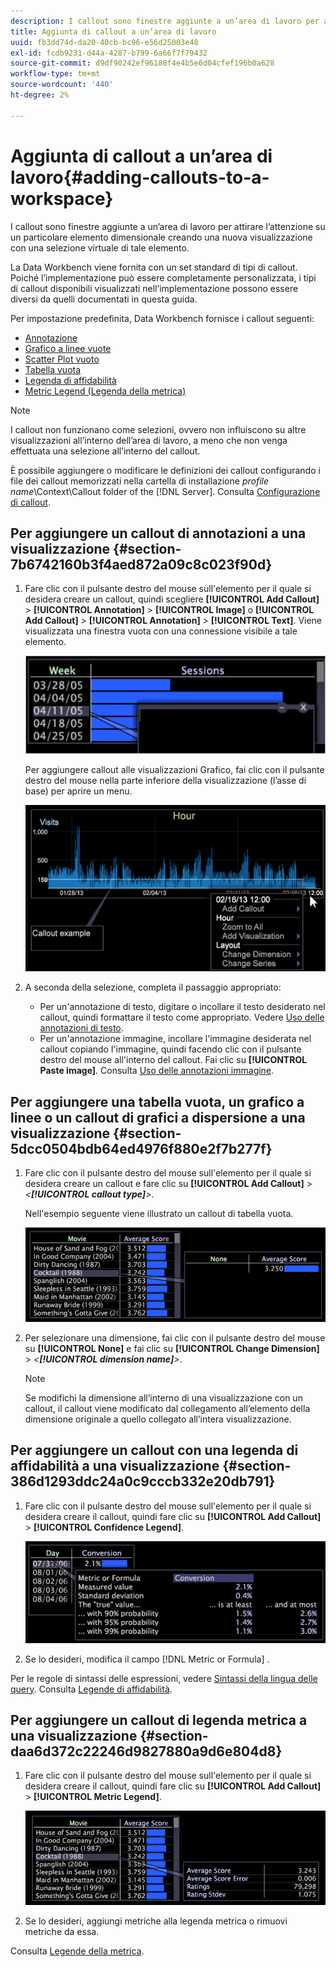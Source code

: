 ```yaml
---
description: I callout sono finestre aggiunte a un’area di lavoro per attirare l’attenzione su un particolare elemento dimensionale creando una nuova visualizzazione con una selezione virtuale di tale elemento.
title: Aggiunta di callout a un’area di lavoro
uuid: fb3dd74d-da20-40cb-bc96-e56d25003e48
exl-id: fcdb9231-d44a-4287-b799-6a66f7f79432
source-git-commit: d9df90242ef96188f4e4b5e6d04cfef196b0a628
workflow-type: tm+mt
source-wordcount: '440'
ht-degree: 2%

---
```


# Aggiunta di callout a un’area di lavoro{#adding-callouts-to-a-workspace}

I callout sono finestre aggiunte a un’area di lavoro per attirare l’attenzione su un particolare elemento dimensionale creando una nuova visualizzazione con una selezione virtuale di tale elemento.

La Data Workbench viene fornita con un set standard di tipi di callout. Poiché l’implementazione può essere completamente personalizzata, i tipi di callout disponibili visualizzati nell’implementazione possono essere diversi da quelli documentati in questa guida.

Per impostazione predefinita, Data Workbench fornisce i callout seguenti:

* [Annotazione](../../../home/c-get-started/c-vis/c-call-wkspc.md#section-7b6742160b3f4aed872a09c8c023f90d)
* [Grafico a linee vuote](../../../home/c-get-started/c-vis/c-call-wkspc.md#section-5dcc0504bdb64ed4976f880e2f7b277f)
* [Scatter Plot vuoto](../../../home/c-get-started/c-vis/c-call-wkspc.md#section-5dcc0504bdb64ed4976f880e2f7b277f)
* [Tabella vuota](../../../home/c-get-started/c-vis/c-call-wkspc.md#section-5dcc0504bdb64ed4976f880e2f7b277f)
* [Legenda di affidabilità](../../../home/c-get-started/c-vis/c-call-wkspc.md#section-386d1293ddc24a0c9cccb332e20db791)
* [Metric Legend (Legenda della metrica)](../../../home/c-get-started/c-vis/c-call-wkspc.md#section-daa6d372c22246d9827880a9d6e804d8)

>[!NOTE]
>
>I callout non funzionano come selezioni, ovvero non influiscono su altre visualizzazioni all’interno dell’area di lavoro, a meno che non venga effettuata una selezione all’interno del callout.

È possibile aggiungere o modificare le definizioni dei callout configurando i file dei callout memorizzati nella cartella di installazione *profile name*\Context\Callout folder of the [!DNL Server]. Consulta [Configurazione di callout](../../../home/c-get-started/c-intf-anlys-ftrs/c-config-callouts.md#concept-f6e91e172f5e4c009245c9c549beb76a).

## Per aggiungere un callout di annotazioni a una visualizzazione {#section-7b6742160b3f4aed872a09c8c023f90d}

1. Fare clic con il pulsante destro del mouse sull&#39;elemento per il quale si desidera creare un callout, quindi scegliere **[!UICONTROL Add Callout]** > **[!UICONTROL Annotation]** > **[!UICONTROL Image]** o **[!UICONTROL Add Callout]** > **[!UICONTROL Annotation]** > **[!UICONTROL Text]**. Viene visualizzata una finestra vuota con una connessione visibile a tale elemento.

   ![](assets/client-call.png)

   Per aggiungere callout alle visualizzazioni Grafico, fai clic con il pulsante destro del mouse nella parte inferiore della visualizzazione (l’asse di base) per aprire un menu.

   ![](assets/visualization_callout_linegraph.png)

1. A seconda della selezione, completa il passaggio appropriato:

   * Per un&#39;annotazione di testo, digitare o incollare il testo desiderato nel callout, quindi formattare il testo come appropriato. Vedere [Uso delle annotazioni di testo](../../../home/c-get-started/c-analysis-vis/c-annots/c-text-annots.md#concept-55b4aa3e0c58470b8e3c9d452e12a777).
   * Per un&#39;annotazione immagine, incollare l&#39;immagine desiderata nel callout copiando l&#39;immagine, quindi facendo clic con il pulsante destro del mouse all&#39;interno del callout. Fai clic su **[!UICONTROL Paste image]**. Consulta [Uso delle annotazioni immagine](../../../home/c-get-started/c-analysis-vis/c-annots/c-image-annots.md#concept-02081ed7d91c4fdcb8fc863f2a51c962).

## Per aggiungere una tabella vuota, un grafico a linee o un callout di grafici a dispersione a una visualizzazione {#section-5dcc0504bdb64ed4976f880e2f7b277f}

1. Fare clic con il pulsante destro del mouse sull&#39;elemento per il quale si desidera creare un callout e fare clic su **[!UICONTROL Add Callout]** > *&lt;**[!UICONTROL callout type]**>*.

   Nell&#39;esempio seguente viene illustrato un callout di tabella vuota.

   ![](assets/vis_callout_blank_bar_graph.png)

1. Per selezionare una dimensione, fai clic con il pulsante destro del mouse su **[!UICONTROL None]** e fai clic su **[!UICONTROL Change Dimension]** > *&lt;**[!UICONTROL dimension name]**>*.

   >[!NOTE]
   >
   >Se modifichi la dimensione all’interno di una visualizzazione con un callout, il callout viene modificato dal collegamento all’elemento della dimensione originale a quello collegato all’intera visualizzazione.

## Per aggiungere un callout con una legenda di affidabilità a una visualizzazione {#section-386d1293ddc24a0c9cccb332e20db791}

1. Fare clic con il pulsante destro del mouse sull&#39;elemento per il quale si desidera creare il callout, quindi fare clic su **[!UICONTROL Add Callout]** > **[!UICONTROL Confidence Legend]**.

   ![](assets/vis_callout_confidenceLegend.png)

1. Se lo desideri, modifica il campo [!DNL Metric or Formula] .

Per le regole di sintassi delle espressioni, vedere [Sintassi della lingua delle query](../../../home/c-get-started/c-qry-lang-syntx/c-qry-lang-syntx.md#concept-15d1d3f5164a47d49468c5acb7299d9f). Consulta [Legende di affidabilità](../../../home/c-get-started/c-analysis-vis/c-legends/c-conf-leg.md#concept-73db81c2c218427786c04068aa778efd).

## Per aggiungere un callout di legenda metrica a una visualizzazione {#section-daa6d372c22246d9827880a9d6e804d8}

1. Fare clic con il pulsante destro del mouse sull&#39;elemento per il quale si desidera creare il callout, quindi fare clic su **[!UICONTROL Add Callout]** > **[!UICONTROL Metric Legend]**.

   ![](assets/vis_callout_metricLegend.png)

1. Se lo desideri, aggiungi metriche alla legenda metrica o rimuovi metriche da essa.

Consulta [Legende della metrica](../../../home/c-get-started/c-analysis-vis/c-legends/c-metric-leg.md#concept-e7195bc8f7844ae295bda3a88b028d5b).
